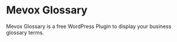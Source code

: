 # Mevox Glossary
Mevox Glossary is a free WordPress Plugin to display your business glossary terms.

